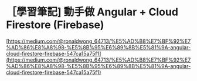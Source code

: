 # ［學習筆記] 動手做 Angular + Cloud Firestore (Firebase) 

[https://medium.com/@ronaldwong_64713/%E5%AD%B8%E7%BF%92%E7%AD%86%E8%A8%98-%E5%8B%95%E6%89%8B%E5%81%9A-angular-cloud-firestore-firebase-547ca15a75f1](https://medium.com/@ronaldwong_64713/%E5%AD%B8%E7%BF%92%E7%AD%86%E8%A8%98-%E5%8B%95%E6%89%8B%E5%81%9A-angular-cloud-firestore-firebase-547ca15a75f1)

